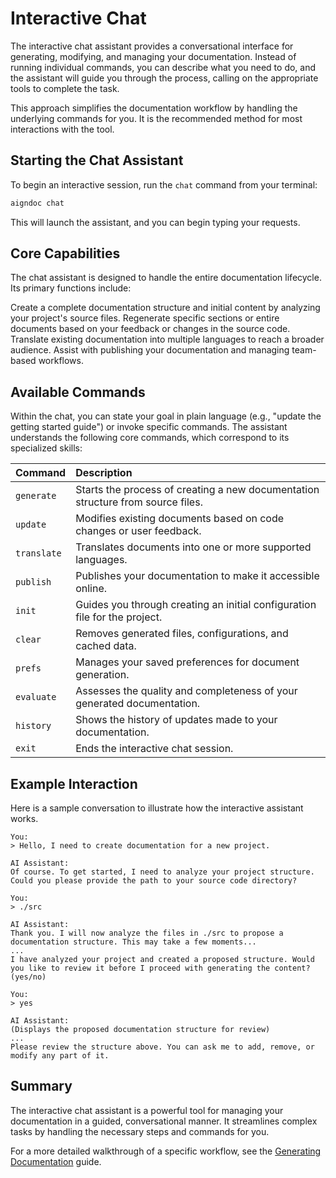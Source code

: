 # Interactive Chat

The interactive chat assistant provides a conversational interface for generating, modifying, and managing your documentation. Instead of running individual commands, you can describe what you need to do, and the assistant will guide you through the process, calling on the appropriate tools to complete the task.

This approach simplifies the documentation workflow by handling the underlying commands for you. It is the recommended method for most interactions with the tool.

## Starting the Chat Assistant

To begin an interactive session, run the `chat` command from your terminal:

```bash
aigndoc chat
```

This will launch the assistant, and you can begin typing your requests.

## Core Capabilities

The chat assistant is designed to handle the entire documentation lifecycle. Its primary functions include:

<x-cards data-columns="2">
  <x-card data-title="Generate Documentation" data-icon="lucide:file-plus-2">
    Create a complete documentation structure and initial content by analyzing your project's source files.
  </x-card>
  <x-card data-title="Refine and Update" data-icon="lucide:edit">
    Regenerate specific sections or entire documents based on your feedback or changes in the source code.
  </x-card>
  <x-card data-title="Translate Content" data-icon="lucide:languages">
    Translate existing documentation into multiple languages to reach a broader audience.
  </x-card>
  <x-card data-title="Publish and Manage" data-icon="lucide:upload-cloud">
    Assist with publishing your documentation and managing team-based workflows.
  </x-card>
</x-cards>

## Available Commands

Within the chat, you can state your goal in plain language (e.g., "update the getting started guide") or invoke specific commands. The assistant understands the following core commands, which correspond to its specialized skills:

| Command | Description |
| :--- | :--- |
| `generate` | Starts the process of creating a new documentation structure from source files. |
| `update` | Modifies existing documents based on code changes or user feedback. |
| `translate` | Translates documents into one or more supported languages. |
| `publish` | Publishes your documentation to make it accessible online. |
| `init` | Guides you through creating an initial configuration file for the project. |
| `clear` | Removes generated files, configurations, and cached data. |
| `prefs` | Manages your saved preferences for document generation. |
| `evaluate` | Assesses the quality and completeness of your generated documentation. |
| `history` | Shows the history of updates made to your documentation. |
| `exit` | Ends the interactive chat session. |

## Example Interaction

Here is a sample conversation to illustrate how the interactive assistant works.

```text
You:
> Hello, I need to create documentation for a new project.

AI Assistant:
Of course. To get started, I need to analyze your project structure. Could you please provide the path to your source code directory?

You:
> ./src

AI Assistant:
Thank you. I will now analyze the files in ./src to propose a documentation structure. This may take a few moments...
...
I have analyzed your project and created a proposed structure. Would you like to review it before I proceed with generating the content? (yes/no)

You:
> yes

AI Assistant:
(Displays the proposed documentation structure for review)
...
Please review the structure above. You can ask me to add, remove, or modify any part of it.
```

## Summary

The interactive chat assistant is a powerful tool for managing your documentation in a guided, conversational manner. It streamlines complex tasks by handling the necessary steps and commands for you.

For a more detailed walkthrough of a specific workflow, see the [Generating Documentation](./guides-generating-documentation.md) guide.